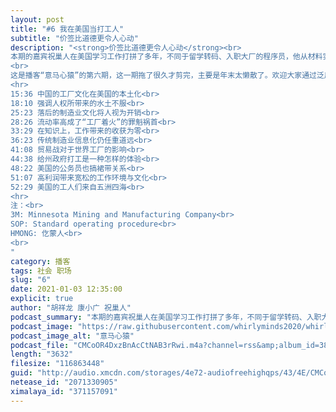 ```yaml
---
layout: post
title: "#6 我在美国当打工人"
subtitle: "价签比道德更令人心动"
description: "<strong>价签比道德更令人心动</strong><br>
本期的嘉宾祝巢人在美国学习工作打拼了多年，不同于留学转码、入职大厂的程序员，他从材料实验室到制造工厂一路摸爬滚打。受疫情的影响，辞职后的他没法立刻回国，而是被迫待在了佛罗里达“享受”难得的闲暇，趁此机会我们和他聊了聊他在美国当“打工人”的非典型经历。<br>
<br>
这是播客“意马心猿”的第六期，这一期拖了很久才剪完，主要是年末太懒散了。欢迎大家通过泛用型播客客户端、网易云音乐、喜马拉雅订阅我们的节目。<br>
<hr>
15:36 中国的工厂文化在美国的本土化<br>
18:10 强调人权所带来的水土不服<br>
25:23 落后的制造业文化将人视为开销<br>
28:26 流动率高成了“工厂着火”的罪魁祸首<br>
33:29 在知识上，工作带来的收获为零<br>
36:23 传统制造业信息化仍任重道远<br>
41:08 贸易战对于世界工厂的影响<br>
44:38 给州政府打工是一种怎样的体验<br>
48:22 美国的公务员也搞裙带关系<br>
51:07 高利润带来宽松的工作环境与文化<br>
52:29 美国的工人们来自五洲四海<br>
<hr>
注：<br>
3M: Minnesota Mining and Manufacturing Company<br>
SOP: Standard operating procedure<br>
HMONG: 仡蒙人<br>
<br>
"
category: 播客
tags: 社会 职场
slug: "6"
date: 2021-01-03 12:35:00 
explicit: true
author: "胡祥龙 康小广 祝巢人"
podcast_summary: "本期的嘉宾祝巢人在美国学习工作打拼了多年，不同于留学转码、入职大厂的程序员，他从材料实验室到制造工厂一路摸爬滚打。受疫情的影响，辞职后的他没法立刻回国，而是被迫待在了佛罗里达“享受”难得的闲暇，趁此机会我们和他聊了聊他在美国当“打工人”的非典型经历。"
podcast_image: "https://raw.githubusercontent.com/whirlyminds2020/whirlyminds2020.github.io/master/assets/images/logo.png"
podcast_image_alt: "意马心猿"
podcast_file: "CMCoOR4DxzBnAcCtNAB3rRwi.m4a?channel=rss&amp;album_id=38372946&amp;track_id=371157091&amp;uid=237932474&amp;jt=http://audio.xmcdn.com/storages/4e72-audiofreehighqps/43/4E/CMCoOR4DxzBnAcCtNAB3rRwi.m4a"
length: "3632"
filesize: "116863448"
guid: "http://audio.xmcdn.com/storages/4e72-audiofreehighqps/43/4E/CMCoOR4DxzBnAcCtNAB3rRwi.m4a"
netease_id: "2071330905"
ximalaya_id: "371157091"
---
```

